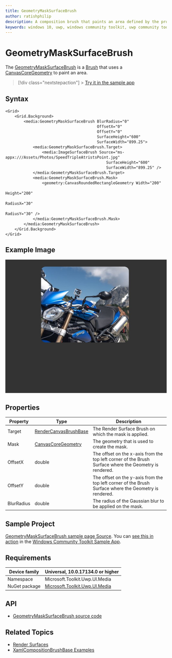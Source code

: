 ```yaml
---
title: GeometryMaskSurfaceBrush
author: ratishphilip
description: A composition brush that paints an area defined by the provided geometry.
keywords: windows 10, uwp, windows community toolkit, uwp community toolkit, uwp toolkit, brush, Win2D, composition
---
```


# GeometryMaskSurfaceBrush

The [GeometryMaskSurfaceBrush](/dotnet/api/microsoft.toolkit.uwp.ui.media.geometrymasksurfacebrush) is a [Brush](/uwp/api/windows.ui.xaml.media.brush) that uses a [CanvasCoreGeometry](/dotnet/api/microsoft.toolkit.uwp.ui.media.geometry.canvascoregeometry) to paint an area.

> [!div class="nextstepaction"] > [Try it in the sample app](uwpct://Brushes?sample=GeometryMaskSurfaceBrush)

## Syntax

```xaml
<Grid>
    <Grid.Background>
        <media:GeometryMaskSurfaceBrush BlurRadius="0"
                                        OffsetX="0"
                                        OffsetY="0"
                                        SurfaceHeight="600"
                                        SurfaceWidth="899.25">
            <media:GeometryMaskSurfaceBrush.Target>
                <media:ImageSurfaceBrush Source="ms-appx:///Assets/Photos/SpeedTripleAtristsPoint.jpg"
                                            SurfaceHeight="600"
                                            SurfaceWidth="899.25" />
            </media:GeometryMaskSurfaceBrush.Target>
            <media:GeometryMaskSurfaceBrush.Mask>
                <geometry:CanvasRoundedRectangleGeometry Width="200"
                                                            Height="200"
                                                            RadiusX="30"
                                                            RadiusY="30" />
            </media:GeometryMaskSurfaceBrush.Mask>
        </media:GeometryMaskSurfaceBrush>
    </Grid.Background>
</Grid>
```

## Example Image

![Geometry Mask Surface brush](../resources/images/Brushes/GeometryMaskSurfaceBrush.jpg 'Geometry Mask Surface Brush')

## Properties

| Property   | Type                                                                                         | Description                                                                                            |
| ---------- | -------------------------------------------------------------------------------------------- | ------------------------------------------------------------------------------------------------------ |
| Target     | [RenderCanvasBrushBase](/dotnet/api/microsoft.toolkit.uwp.ui.media.rendercanvasbrushbase)    | The Render Surface Brush on which the mask is applied.                                                 |
| Mask       | [CanvasCoreGeometry](/dotnet/api/microsoft.toolkit.uwp.ui.media.geometry.canvascoregeometry) | The geometry that is used to create the mask.                                                          |
| OffsetX    | double                                                                                       | The offset on the x-axis from the top left corner of the Brush Surface where the Geometry is rendered. |
| OffsetY    | double                                                                                       | The offset on the y-axis from the top left corner of the Brush Surface where the Geometry is rendered. |
| BlurRadius | double                                                                                       | The radius of the Gaussian blur to be applied on the mask.                                             |

## Sample Project

[GeometryMaskSurfaceBrush sample page Source](https://github.com/windows-toolkit/WindowsCommunityToolkit/tree/rel/7.1.0/Microsoft.Toolkit.Uwp.SampleApp/SamplePages/GeometryMaskSurfaceBrush). You can [see this in action](uwpct://Brushes?sample=GeometryMaskSurfaceBrush) in the [Windows Community Toolkit Sample App](https://aka.ms/windowstoolkitapp).

## Requirements

| Device family | Universal, 10.0.17134.0 or higher                                                                |
| ------------- | ------------------------------------------------------------------------------------------------ |
| Namespace     | Microsoft.Toolkit.Uwp.UI.Media                                                                   |
| NuGet package | [Microsoft.Toolkit.Uwp.UI.Media](https://www.nuget.org/packages/Microsoft.Toolkit.Uwp.UI.Media/) |

## API

- [GeometryMaskSurfaceBrush source code](https://github.com/windows-toolkit/WindowsCommunityToolkit/blob/rel/7.0.0/Microsoft.Toolkit.Uwp.UI.Media/Brushes/GeometryMaskSurfaceBrush.cs)

## Related Topics

- [Render Surfaces](RenderSurfaces.md)
- [XamlCompositionBrushBase Examples](/uwp/api/windows.ui.xaml.media.xamlcompositionbrushbase#examples)
